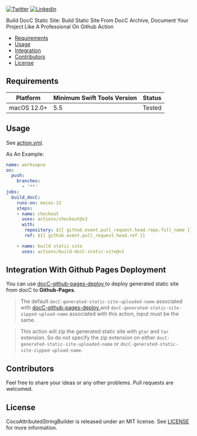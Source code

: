 [![Twitter](https://img.shields.io/badge/Twitter-@Vosough_k-blue.svg?style=flat-square)](https://twitter.com/vosough_k)
[![Linkedin](https://img.shields.io/badge/Linkedin-KiarashVosough-blue.svg?style=flat-square)](https://www.linkedin.com/in/kiarashvosough/)

Build DocC Static Site: Build Static Site From DocC Archive, Document Your Project Like A Professional On Github Action

- [Requirements](#requirements)
- [Usage](#usage)
- [Integration](#integration-with-github-pages-deployment)
- [Contributors](#contributors)
- [License](#license)

## Requirements

| Platform | Minimum Swift Tools Version | Status |
| --- | --- | --- |
| macOS 12.0+ | 5.5 | Tested |

## Usage

See [action.yml](https://github.com/kiarashvosough1999/build-docC-static-site/blob/master/action.yml).

As An Example:

```yml
name: worksapce
on:
  push:
    branches:
      - '**'
jobs:
  build_docC:
    runs-on: macos-12
    steps:
    - name: checkout
      uses: actions/checkout@v3
      with:
       repository: ${{ github.event.pull_request.head.repo.full_name }}
       ref: ${{ github.event.pull_request.head.ref }}

    - name: build static site
      uses: actions/build-docC-static-site@v1
```

## Integration With Github Pages Deployment

You can use [docC-github-pages-deploy
](https://github.com/kiarashvosough1999/docC-github-pages-deploy/tree/master) to deploy generated static site from docC to **Github-Pages**.

> The default `docC-generated-static-site-uploaded-name` associated with [docC-github-pages-deploy
](https://github.com/kiarashvosough1999/docC-github-pages-deploy/tree/master) and `docC-generated-static-site-zipped-upload-name` associated with this action, input must be the same.

> This action will zip the generated static site with `gtar` and `tar` extension. So do not specify the zip extension on either `docC-generated-static-site-uploaded-name` or `docC-generated-static-site-zipped-upload-name`.
 
## Contributors

Feel free to share your ideas or any other problems. Pull requests are welcomed.

## License

CocoAttributedStringBuilder is released under an MIT license. See [LICENSE](https://github.com/kiarashvosough1999/build-docC-static-site/blob/master/LICENSE) for more information.

